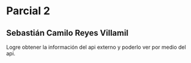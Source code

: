# Parcial 2
## Sebastián Camilo Reyes Villamil

Logre obtener la información del api externo y poderlo ver por medio del api.
